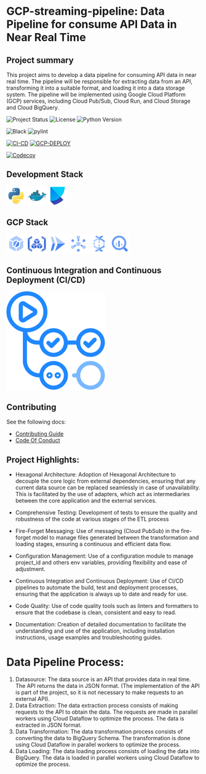 # GCP-streaming-pipeline: Data Pipeline for consume API Data in Near Real Time

## Project summary

This project aims to develop a data pipeline for consuming API data in near real time.
The pipeline will be responsible for extracting data from an API, transforming it into a suitable format, and loading it into a data storage system.
The pipeline will be implemented using Google Cloud Platform (GCP) services, including Cloud Pub/Sub, Cloud Run, and Cloud Storage and Cloud BigQuery.

![Project Status](https://img.shields.io/badge/status-development-yellow?style=for-the-badge&logo=github)
![License](https://img.shields.io/badge/license-MIT-blue?style=for-the-badge&logo=mit)
![Python Version](https://img.shields.io/badge/python-3.9-blue?style=for-the-badge&logo=python)

![Black](https://img.shields.io/badge/code%20style-black-000000.svg?style=for-the-badge&logo=python)
![pylint](https://img.shields.io/badge/pylint-10.00-green?style=for-the-badge&logo=python)

[![CI-CD](https://img.shields.io/github/actions/workflow/status/IvanildoBarauna/GCP-streaming-pipeline/CI-CD.yaml?&style=for-the-badge&logo=githubactions&cacheSeconds=60&label=CI-CD)](https://github.com/IvanildoBarauna/GCP-streaming-pipeline/actions/workflows/CI-CD.yml)
[![GCP-DEPLOY](https://img.shields.io/github/actions/workflow/status/IvanildoBarauna/GCP-streaming-pipeline/deploy-cloud-run.yaml?&style=for-the-badge&logo=githubactions&cacheSeconds=60&label=DOCKER-DEPLOY)](https://github.com/IvanildoBarauna/GCP-streaming-pipeline/actions/workflows/deploy-cloud-run.yaml)

[![Codecov](https://img.shields.io/codecov/c/github/IvanildoBarauna/GCP-streaming-pipeline?style=for-the-badge&logo=codecov)](https://app.codecov.io/gh/IvanildoBarauna/GCP-streaming-pipeline)

## Development Stack

<img src="https://github.com/devicons/devicon/blob/master/icons/python/python-original.svg" Alt="Python" width="50" height="50">
<img src="https://github.com/devicons/devicon/blob/master/icons/docker/docker-original.svg" Alt="Docker" width="50" height="50">
<img src="https://github.com/devicons/devicon/blob/master/icons/poetry/poetry-original.svg" Alt="Poetry" width="50" height="50">

## GCP Stack
<img src="docs/icons/cloud-build.png" Alt="AR" width="50" height="50">
<img src="docs/icons/artifact-registry.png" Alt="AR" width="50" height="50">
<img src="docs/icons/cloud-run.png" Alt="AR" width="50" height="50">
<img src="docs/icons/pubsub.png" Alt="AR" width="50" height="50">
<img src="docs/icons/dataflow.png" Alt="AR" width="50" height="50">
<img src="docs/icons/bigquery.png" Alt="AR" width="50" height="50">


## Continuous Integration and Continuous Deployment (CI/CD)
![Git](https://github.com/devicons/devicon/blob/master/icons/githubactions/githubactions-original.svg)


## Contributing

See the following docs:

- [Contributing Guide](https://github.com/IvanildoBarauna/GCP-streaming-pipeline/blob/main/CONTRIBUTING.md)
- [Code Of Conduct](https://github.com/IvanildoBarauna/GCP-streaming-pipeline/blob/main/CODE_OF_CONDUCT.md)

## Project Highlights:

- Hexagonal Architecture: Adoption of Hexagonal Architecture to decouple the core logic from external dependencies, ensuring that any current data source can be replaced seamlessly in case of unavailability. This is facilitated by the use of adapters, which act as intermediaries between the core application and the external services.

- Comprehensive Testing: Development of tests to ensure the quality and robustness of the code at various stages of the ETL process

- Fire-Forget Messaging: Use of messaging (Cloud PubSub) in the fire-forget model to manage files generated between the transformation and loading stages, ensuring a continuous and efficient data flow.

- Configuration Management: Use of a configuration module to manage project_id and others env variables, providing flexibility and ease of adjustment.

- Continuous Integration and Continuous Deployment: Use of CI/CD pipelines to automate the build, test and deployment processes, ensuring that the application is always up to date and ready for use.

- Code Quality: Use of code quality tools such as linters and formatters to ensure that the codebase is clean, consistent and easy to read.

- Documentation: Creation of detailed documentation to facilitate the understanding and use of the application, including installation instructions, usage examples and troubleshooting guides.


# Data Pipeline Process:

1. Datasource: The data source is an API that provides data in real time. The API returns the data in JSON format. (The implementation of the API is part of the project, so it is not necessary to make requests to an external API).
2. Data Extraction: The data extraction process consists of making requests to the API to obtain the data. The requests are made in parallel workers using Cloud Dataflow to optimize the process. The data is extracted in JSON format.
3. Data Transformation: The data transformation process consists of converting the data to BigQuery Schema. The transformation is done using Cloud Dataflow in parallel workers to optimize the process.
4. Data Loading: The data loading process consists of loading the data into BigQuery. The data is loaded in parallel workers using Cloud Dataflow to optimize the process.